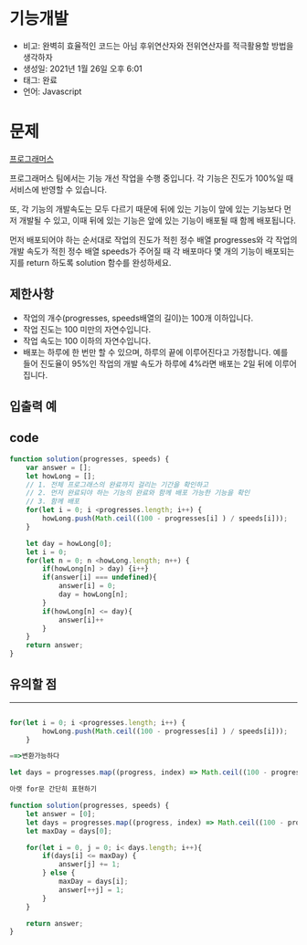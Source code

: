 # 기능개발

- 비고: 완벽히 효율적인 코드는 아님 후위연산자와 전위연산자를 적극활용할 방법을 생각하자
- 생성일: 2021년 1월 26일 오후 6:01
- 태그: 완료
- 언어: Javascript

# 문제

[프로그래머스](https://programmers.co.kr/learn/courses/30/lessons/42586) 

프로그래머스 팀에서는 기능 개선 작업을 수행 중입니다. 각 기능은 진도가 100%일 때 서비스에 반영할 수 있습니다.

또, 각 기능의 개발속도는 모두 다르기 때문에 뒤에 있는 기능이 앞에 있는 기능보다 먼저 개발될 수 있고, 이때 뒤에 있는 기능은 앞에 있는 기능이 배포될 때 함께 배포됩니다.

먼저 배포되어야 하는 순서대로 작업의 진도가 적힌 정수 배열 progresses와 각 작업의 개발 속도가 적힌 정수 배열 speeds가 주어질 때 각 배포마다 몇 개의 기능이 배포되는지를 return 하도록 solution 함수를 완성하세요.

## 제한사항

- 작업의 개수(progresses, speeds배열의 길이)는 100개 이하입니다.
- 작업 진도는 100 미만의 자연수입니다.
- 작업 속도는 100 이하의 자연수입니다.
- 배포는 하루에 한 번만 할 수 있으며, 하루의 끝에 이루어진다고 가정합니다. 예를 들어 진도율이 95%인 작업의 개발 속도가 하루에 4%라면 배포는 2일 뒤에 이루어집니다.

## 입출력 예


## code

```jsx
function solution(progresses, speeds) {
    var answer = [];
    let howLong = [];
    // 1. 전체 프로그래스의 완료까지 걸리는 기간을 확인하고
    // 2. 먼저 완료되야 하는 기능의 완료와 함께 배포 가능한 기능을 확인
    // 3. 함께 배포
    for(let i = 0; i <progresses.length; i++) {
        howLong.push(Math.ceil((100 - progresses[i] ) / speeds[i]));
    }

    let day = howLong[0];
    let i = 0;
    for(let n = 0; n <howLong.length; n++) {
        if(howLong[n] > day) {i++}
        if(answer[i] === undefined){
            answer[i] = 0;
            day = howLong[n];
        }
        if(howLong[n] <= day){
            answer[i]++
        } 
    }
    return answer;
}
```

## 유의할 점

---

```jsx

for(let i = 0; i <progresses.length; i++) {
        howLong.push(Math.ceil((100 - progresses[i] ) / speeds[i]));
    }

==>변환가능하다

let days = progresses.map((progress, index) => Math.ceil((100 - progress) / speeds[index]));
```

```jsx
아랫 for문 간단히 표현하기

function solution(progresses, speeds) {
    let answer = [0];
    let days = progresses.map((progress, index) => Math.ceil((100 - progress) / speeds[index]));
    let maxDay = days[0];

    for(let i = 0, j = 0; i< days.length; i++){
        if(days[i] <= maxDay) {
            answer[j] += 1;
        } else {
            maxDay = days[i];
            answer[++j] = 1;
        }
    }

    return answer;
}
```